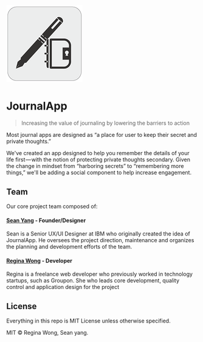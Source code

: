# ![JournalApp](images/journalapp.png)
# JournalApp
> Increasing the value of journaling by lowering the barriers to action

Most journal apps are designed as “a place for user to keep their secret and private thoughts.”

We've created an app designed to help you remember the details of your life first — with the notion of protecting private thoughts secondary.
Given the change in mindset from “harboring secrets” to “remembering more things,” we'll be adding a social component to help increase engagement.

## Team

Our core project team composed of:

#### [Sean Yang](https://github.com/xsvfat/) - Founder/Designer

Sean is a Senior UX/UI Designer at IBM who originally created the idea of JournalApp. He oversees the project direction, maintenance and organizes the planning and development efforts of the team.

#### [Regina Wong](https://github.com/iregina/) - Developer

Regina is a freelance web developer who previously worked in technology startups, such as Groupon. She who leads core development, quality control and application design for the project

## License

Everything in this repo is MIT License unless otherwise specified.

MIT © Regina Wong, Sean yang.
